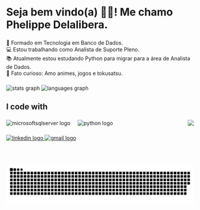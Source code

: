 ###

<h1 align="left">Seja bem vindo(a) 🤘🏻! Me chamo Phelippe Delalibera.</h1>

###

<p align="left">🌱 Formado em Tecnologia em Banco de Dados.<br>💻 Estou trabalhando como Analista de Suporte Pleno.<br>📚 Atualmente estou estudando Python para migrar para a área de Analista de Dados.<br>🎲 Fato curioso: Amo animes, jogos e tokusatsu.</p>

###

<div align="left">
  <img src="https://github-readme-stats.vercel.app/api?username=phdelalibera&hide_title=false&hide_rank=false&show_icons=true&include_all_commits=true&count_private=true&disable_animations=false&theme=dracula&locale=en&hide_border=false&order=1" height="150" alt="stats graph"  />
  <img src="https://github-readme-stats.vercel.app/api/top-langs?username=phdelalibera&locale=en&hide_title=false&layout=compact&card_width=320&langs_count=5&theme=dracula&hide_border=false&order=2" height="150" alt="languages graph"  />
</div>

###

<h2 align="left">I code with</h2>

###

<img align="right" height="120" src="https://i.gifer.com/3769.gif"  />

###

<div align="left">
  <img src="https://cdn.jsdelivr.net/gh/devicons/devicon/icons/microsoftsqlserver/microsoftsqlserver-plain.svg" height="40" alt="microsoftsqlserver logo"  />
  <img width="12" />
  <img src="https://cdn.jsdelivr.net/gh/devicons/devicon/icons/python/python-original.svg" height="40" alt="python logo"  />
</div>

###

<div align="left">
  <a href="https://www.linkedin.com/in/phelippe-delalibera-75143956" target="_blank">
    <img src="https://img.shields.io/static/v1?message=LinkedIn&logo=linkedin&label=&color=0077B5&logoColor=white&labelColor=&style=for-the-badge" height="20" alt="linkedin logo"  />
  </a>
  <a href="https://mail.google.com/mail/u/0/?tab=rm&ogbl#inbox" target="_blank">
    <img src="https://img.shields.io/static/v1?message=Gmail&logo=gmail&label=&color=D14836&logoColor=white&labelColor=&style=for-the-badge" height="20" alt="gmail logo"  />
  </a>
</div>

###

<br clear="both">

<img src="https://raw.githubusercontent.com/phdelalibera/phdelalibera/main/snake.svg" alt="Snake animation" />

###
